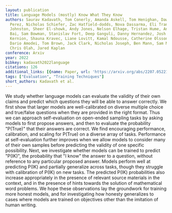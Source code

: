 ```yaml
---
layout: publication
title: Language Models (mostly) Know What They Know
authors: Saurav Kadavath, Tom Conerly, Amanda Askell, Tom Henighan, Dawn Drain, Ethan
  Perez, Nicholas Schiefer, Zac Hatfield-dodds, Nova Dassarma, Eli Tran-johnson, Scott
  Johnston, Sheer El-showk, Andy Jones, Nelson Elhage, Tristan Hume, Anna Chen, Yuntao
  Bai, Sam Bowman, Stanislav Fort, Deep Ganguli, Danny Hernandez, Josh Jacobson, Jackson
  Kernion, Shauna Kravec, Liane Lovitt, Kamal Ndousse, Catherine Olsson, Sam Ringer,
  Dario Amodei, Tom Brown, Jack Clark, Nicholas Joseph, Ben Mann, Sam Mccandlish,
  Chris Olah, Jared Kaplan
conference: Arxiv
year: 2022
bibkey: kadavath2022language
citations: 126
additional_links: [{name: Paper, url: 'https://arxiv.org/abs/2207.05221'}]
tags: ["Evaluation", "Training Techniques"]
short_authors: Kadavath et al.
---
```

We study whether language models can evaluate the validity of their own
claims and predict which questions they will be able to answer correctly. We
first show that larger models are well-calibrated on diverse multiple choice
and true/false questions when they are provided in the right format. Thus we
can approach self-evaluation on open-ended sampling tasks by asking models to
first propose answers, and then to evaluate the probability "P(True)" that
their answers are correct. We find encouraging performance, calibration, and
scaling for P(True) on a diverse array of tasks. Performance at self-evaluation
further improves when we allow models to consider many of their own samples
before predicting the validity of one specific possibility. Next, we
investigate whether models can be trained to predict "P(IK)", the probability
that "I know" the answer to a question, without reference to any particular
proposed answer. Models perform well at predicting P(IK) and partially
generalize across tasks, though they struggle with calibration of P(IK) on new
tasks. The predicted P(IK) probabilities also increase appropriately in the
presence of relevant source materials in the context, and in the presence of
hints towards the solution of mathematical word problems. We hope these
observations lay the groundwork for training more honest models, and for
investigating how honesty generalizes to cases where models are trained on
objectives other than the imitation of human writing.